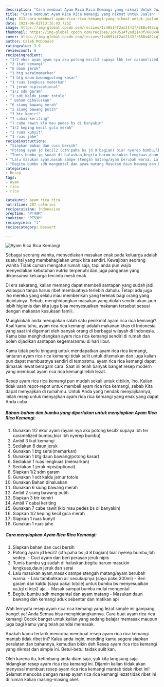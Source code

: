 ```yaml
---
description: "Cara membuat Ayam Rica Rica Kemangi yang nikmat Untuk Jualan"
title: "Cara membuat Ayam Rica Rica Kemangi yang nikmat Untuk Jualan"
slug: 813-cara-membuat-ayam-rica-rica-kemangi-yang-nikmat-untuk-jualan
date: 2021-06-02T13:36:03.725Z
image: https://img-global.cpcdn.com/recipes/1c40514f2ad2143f/680x482cq70/ayam-rica-rica-kemangi-foto-resep-utama.jpg
thumbnail: https://img-global.cpcdn.com/recipes/1c40514f2ad2143f/680x482cq70/ayam-rica-rica-kemangi-foto-resep-utama.jpg
cover: https://img-global.cpcdn.com/recipes/1c40514f2ad2143f/680x482cq70/ayam-rica-rica-kemangi-foto-resep-utama.jpg
author: Caleb McDonald
ratingvalue: 3.9
reviewcount: 8
recipeingredient:
- "1/2 ekor ayam ayam nya aku potong kecil2 supaya lbh ter caramelized bumbubiar lbh nyerep bumbu"
- "3 ikat kemangi"
- "8 daun jeruk"
- "1 btg seraimemarkan"
- "1 btg daun bawangpotong kasar"
- "1 ruas lengkuas memarkan"
- "1 jeruk nipisoptional"
- "1/2 sdm garam"
- "1 sdt kaldu jamur totole"
- " Bahan dihaluskan"
- "6 siung bawang merah"
- "2 siung bawang putih"
- "3 btr kemiri"
- "7 cabai keriting"
- "7 cabe rawit klo mau pedes bs di banyakin"
- "1/2 keping kecil gula merah"
- "1 ruas kunyit"
- "1 ruas jahe"
recipeinstructions:
- "Siapkan bahan dan cuci bersih"
- "Potong ayam jd kecil2 (cth:paha bs jd 8 bagian) biar nyerep bumbu,lbh sedep. Cuci ayam dan beri perasan jeruk nipis"
- "Tumis bumbu yg sudah di haluskan,begitu harum masukin lengkuas,daun jeruk dan serai"
- "Lalu masukan ayam,masak sampe stengah matang/ayam berubah warna. Lalu tambahkan air secukupnya (saya pake 300ml) Beri garam dan kaldu (saya pakai totole) untuk bumbu bs menyesuaikan ya,tgl d icip2 aja. Masak sampai bumbu mulai mengental"
- "Begitu bumbu sdh mengental dan ayam matang Masukan daun bawang dan kemangi aduk sebentar dan matikan api"
categories:
- Resep
tags:
- ayam
- rica
- rica

katakunci: ayam rica rica 
nutrition: 207 calories
recipecuisine: Indonesian
preptime: "PT40M"
cooktime: "PT53M"
recipeyield: "1"
recipecategory: Dessert

---
```



![Ayam Rica Rica Kemangi](https://img-global.cpcdn.com/recipes/1c40514f2ad2143f/680x482cq70/ayam-rica-rica-kemangi-foto-resep-utama.jpg)

Sebagai seorang wanita, menyediakan masakan enak pada keluarga adalah suatu hal yang membahagiakan untuk kita sendiri. Kewajiban seorang  wanita Tidak cuman mengatur rumah saja, tapi anda pun wajib menyediakan kebutuhan nutrisi terpenuhi dan juga panganan yang dikonsumsi keluarga tercinta mesti enak.

Di era  sekarang, kalian memang dapat membeli santapan yang sudah jadi walaupun tanpa harus ribet membuatnya terlebih dahulu. Tetapi ada juga lho mereka yang selalu mau memberikan yang terenak bagi orang yang dicintainya. Sebab, menghidangkan masakan yang diolah sendiri akan jauh lebih higienis dan kita juga bisa menyesuaikan makanan tersebut sesuai dengan makanan kesukaan famili. 



Mungkinkah anda merupakan salah satu penikmat ayam rica rica kemangi?. Asal kamu tahu, ayam rica rica kemangi adalah makanan khas di Indonesia yang saat ini digemari oleh banyak orang di berbagai wilayah di Indonesia. Kamu bisa menghidangkan ayam rica rica kemangi sendiri di rumah dan boleh dijadikan santapan kegemaranmu di hari libur.

Kamu tidak perlu bingung untuk mendapatkan ayam rica rica kemangi, lantaran ayam rica rica kemangi tidak sulit untuk ditemukan dan juga kalian pun dapat membuatnya sendiri di tempatmu. ayam rica rica kemangi dapat dimasak lewat beragam cara. Saat ini telah banyak banget resep modern yang membuat ayam rica rica kemangi lebih lezat.

Resep ayam rica rica kemangi pun mudah sekali untuk dibikin, lho. Kalian tidak usah repot-repot untuk membeli ayam rica rica kemangi, sebab Kita dapat menyajikan di rumahmu. Untuk Anda yang hendak menyajikannya, inilah resep untuk menyajikan ayam rica rica kemangi yang enak yang dapat Anda coba.

<!--inarticleads1-->

##### Bahan-bahan dan bumbu yang diperlukan untuk menyiapkan Ayam Rica Rica Kemangi:

1. Gunakan 1/2 ekor ayam (ayam nya aku potong kecil2 supaya lbh ter caramelized bumbu,biar lbh nyerep bumbu)
1. Ambil 3 ikat kemangi
1. Sediakan 8 daun jeruk
1. Gunakan 1 btg serai(memarkan)
1. Gunakan 1 btg daun bawang(potong kasar)
1. Sediakan 1 ruas lengkuas (memarkan)
1. Sediakan 1 jeruk nipis(optional)
1. Siapkan 1/2 sdm garam
1. Gunakan 1 sdt kaldu jamur totole
1. Gunakan  Bahan dihaluskan
1. Gunakan 6 siung bawang merah
1. Ambil 2 siung bawang putih
1. Siapkan 3 btr kemiri
1. Ambil 7 cabai keriting
1. Gunakan 7 cabe rawit (klo mau pedes bs di banyakin)
1. Siapkan 1/2 keping kecil gula merah
1. Siapkan 1 ruas kunyit
1. Gunakan 1 ruas jahe




<!--inarticleads2-->

##### Cara menyiapkan Ayam Rica Rica Kemangi:

1. Siapkan bahan dan cuci bersih
1. Potong ayam jd kecil2 (cth:paha bs jd 8 bagian) biar nyerep bumbu,lbh sedep. - Cuci ayam dan beri perasan jeruk nipis
1. Tumis bumbu yg sudah di haluskan,begitu harum masukin lengkuas,daun jeruk dan serai
1. Lalu masukan ayam,masak sampe stengah matang/ayam berubah warna. - Lalu tambahkan air secukupnya (saya pake 300ml) - Beri garam dan kaldu (saya pakai totole) untuk bumbu bs menyesuaikan ya,tgl d icip2 aja. - Masak sampai bumbu mulai mengental
1. Begitu bumbu sdh mengental dan ayam matang - Masukan daun bawang dan kemangi aduk sebentar dan matikan api




Wah ternyata resep ayam rica rica kemangi yang lezat simple ini gampang banget ya! Anda Semua bisa menghidangkannya. Cara buat ayam rica rica kemangi Cocok banget untuk kalian yang sedang belajar memasak maupun juga bagi kamu yang telah pandai memasak.

Apakah kamu tertarik mencoba membuat resep ayam rica rica kemangi mantab tidak ribet ini? Kalau anda ingin, mending kamu segera siapkan peralatan dan bahannya, kemudian bikin deh Resep ayam rica rica kemangi yang nikmat dan simple ini. Betul-betul taidak sulit kan. 

Oleh karena itu, ketimbang anda diam saja, yuk kita langsung saja hidangkan resep ayam rica rica kemangi ini. Dijamin kalian tiidak akan menyesal membuat resep ayam rica rica kemangi mantab tidak ribet ini! Selamat mencoba dengan resep ayam rica rica kemangi lezat tidak ribet ini di rumah kalian masing-masing,oke!.

